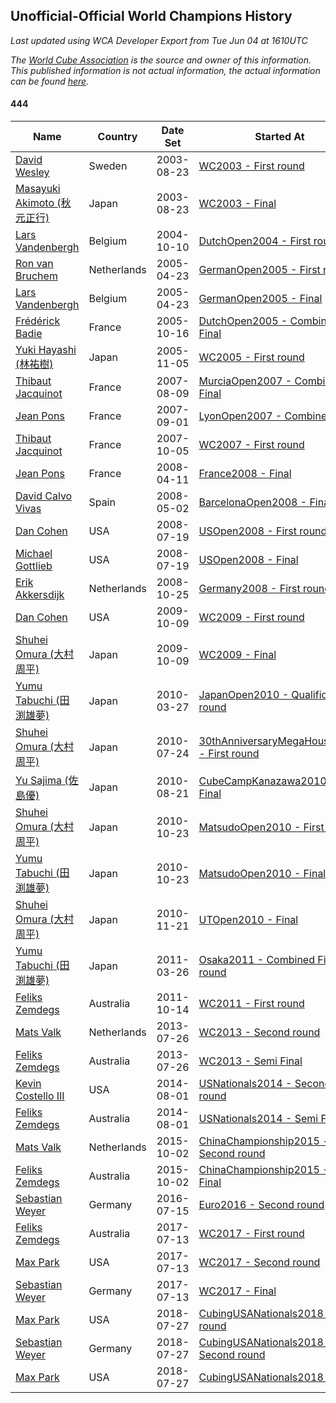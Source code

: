 ## Unofficial-Official World Champions History

*Last updated using WCA Developer Export from Tue Jun 04 at 1610UTC*

*The [World Cube Association](https://www.worldcubeassociation.org) is the source and owner of this information. This published information is not actual information, the actual information can be found [here](https://www.worldcubeassociation.org/results).*

#### 444

|Name|Country|Date Set|Started At|Ended At|Days Held|  
|--|--|--|--|--|--|  
|[David Wesley](https://www.worldcubeassociation.org/persons/2003WESL01)|Sweden|2003-08-23|[WC2003 - First round](https://www.worldcubeassociation.org/competitions/WC2003/results/all#e444_1)|[WC2003 - Final](https://www.worldcubeassociation.org/competitions/WC2003/results/all#e444_f)|0|  
|[Masayuki Akimoto (秋元正行)](https://www.worldcubeassociation.org/persons/2003AKIM01)|Japan|2003-08-23|[WC2003 - Final](https://www.worldcubeassociation.org/competitions/WC2003/results/all#e444_f)|1 year after [WC2003](https://www.worldcubeassociation.org/competitions/WC2003/results/all#e444_f)|366|  
|[Lars Vandenbergh](https://www.worldcubeassociation.org/persons/2003VAND01)|Belgium|2004-10-10|[DutchOpen2004 - First round](https://www.worldcubeassociation.org/competitions/DutchOpen2004/results/all#e444_1)|[GermanOpen2005 - First round](https://www.worldcubeassociation.org/competitions/GermanOpen2005/results/all#e444_1)|195|  
|[Ron van Bruchem](https://www.worldcubeassociation.org/persons/2003BRUC01)|Netherlands|2005-04-23|[GermanOpen2005 - First round](https://www.worldcubeassociation.org/competitions/GermanOpen2005/results/all#e444_1)|[GermanOpen2005 - Final](https://www.worldcubeassociation.org/competitions/GermanOpen2005/results/all#e444_f)|0|  
|[Lars Vandenbergh](https://www.worldcubeassociation.org/persons/2003VAND01)|Belgium|2005-04-23|[GermanOpen2005 - Final](https://www.worldcubeassociation.org/competitions/GermanOpen2005/results/all#e444_f)|[DutchOpen2005 - Combined Final](https://www.worldcubeassociation.org/competitions/DutchOpen2005/results/all#e444_c)|176|  
|[Frédérick Badie](https://www.worldcubeassociation.org/persons/2003BADI01)|France|2005-10-16|[DutchOpen2005 - Combined Final](https://www.worldcubeassociation.org/competitions/DutchOpen2005/results/all#e444_c)|[WC2005 - First round](https://www.worldcubeassociation.org/competitions/WC2005/results/all#e444_1)|21|  
|[Yuki Hayashi (林祐樹)](https://www.worldcubeassociation.org/persons/2005HAYA01)|Japan|2005-11-05|[WC2005 - First round](https://www.worldcubeassociation.org/competitions/WC2005/results/all#e444_1)|1 year after [TokyoOpen2006](https://www.worldcubeassociation.org/competitions/TokyoOpen2006/results/all#e444_c)|631|  
|[Thibaut Jacquinot](https://www.worldcubeassociation.org/persons/2006JACQ01)|France|2007-08-09|[MurciaOpen2007 - Combined Final](https://www.worldcubeassociation.org/competitions/MurciaOpen2007/results/all#e444_c)|[LyonOpen2007 - Combined Final](https://www.worldcubeassociation.org/competitions/LyonOpen2007/results/all#e444_c)|23|  
|[Jean Pons](https://www.worldcubeassociation.org/persons/2004PONS01)|France|2007-09-01|[LyonOpen2007 - Combined Final](https://www.worldcubeassociation.org/competitions/LyonOpen2007/results/all#e444_c)|[WC2007 - First round](https://www.worldcubeassociation.org/competitions/WC2007/results/all#e444_1)|36|  
|[Thibaut Jacquinot](https://www.worldcubeassociation.org/persons/2006JACQ01)|France|2007-10-05|[WC2007 - First round](https://www.worldcubeassociation.org/competitions/WC2007/results/all#e444_1)|[France2008 - Final](https://www.worldcubeassociation.org/competitions/France2008/results/all#e444_f)|187|  
|[Jean Pons](https://www.worldcubeassociation.org/persons/2004PONS01)|France|2008-04-11|[France2008 - Final](https://www.worldcubeassociation.org/competitions/France2008/results/all#e444_f)|[BarcelonaOpen2008 - Final](https://www.worldcubeassociation.org/competitions/BarcelonaOpen2008/results/all#e444_f)|22|  
|[David Calvo Vivas](https://www.worldcubeassociation.org/persons/2005CALV02)|Spain|2008-05-02|[BarcelonaOpen2008 - Final](https://www.worldcubeassociation.org/competitions/BarcelonaOpen2008/results/all#e444_f)|[USOpen2008 - First round](https://www.worldcubeassociation.org/competitions/USOpen2008/results/all#e444_1)|78|  
|[Dan Cohen](https://www.worldcubeassociation.org/persons/2007COHE01)|USA|2008-07-19|[USOpen2008 - First round](https://www.worldcubeassociation.org/competitions/USOpen2008/results/all#e444_1)|[USOpen2008 - Final](https://www.worldcubeassociation.org/competitions/USOpen2008/results/all#e444_f)|0|  
|[Michael Gottlieb](https://www.worldcubeassociation.org/persons/2006GOTT01)|USA|2008-07-19|[USOpen2008 - Final](https://www.worldcubeassociation.org/competitions/USOpen2008/results/all#e444_f)|[Germany2008 - First round](https://www.worldcubeassociation.org/competitions/Germany2008/results/all#e444_1)|97|  
|[Erik Akkersdijk](https://www.worldcubeassociation.org/persons/2005AKKE01)|Netherlands|2008-10-25|[Germany2008 - First round](https://www.worldcubeassociation.org/competitions/Germany2008/results/all#e444_1)|[WC2009 - First round](https://www.worldcubeassociation.org/competitions/WC2009/results/all#e444_1)|351|  
|[Dan Cohen](https://www.worldcubeassociation.org/persons/2007COHE01)|USA|2009-10-09|[WC2009 - First round](https://www.worldcubeassociation.org/competitions/WC2009/results/all#e444_1)|[WC2009 - Final](https://www.worldcubeassociation.org/competitions/WC2009/results/all#e444_f)|0|  
|[Shuhei Omura (大村周平)](https://www.worldcubeassociation.org/persons/2007OMUR01)|Japan|2009-10-09|[WC2009 - Final](https://www.worldcubeassociation.org/competitions/WC2009/results/all#e444_f)|[JapanOpen2010 - Qualification round](https://www.worldcubeassociation.org/competitions/JapanOpen2010/results/all#e444_0)|168|  
|[Yumu Tabuchi (田渕雄夢)](https://www.worldcubeassociation.org/persons/2006TABU02)|Japan|2010-03-27|[JapanOpen2010 - Qualification round](https://www.worldcubeassociation.org/competitions/JapanOpen2010/results/all#e444_0)|[30thAnniversaryMegaHouse2010 - First round](https://www.worldcubeassociation.org/competitions/30thAnniversaryMegaHouse2010/results/all#e444_1)|119|  
|[Shuhei Omura (大村周平)](https://www.worldcubeassociation.org/persons/2007OMUR01)|Japan|2010-07-24|[30thAnniversaryMegaHouse2010 - First round](https://www.worldcubeassociation.org/competitions/30thAnniversaryMegaHouse2010/results/all#e444_1)|[CubeCampKanazawa2010 - Final](https://www.worldcubeassociation.org/competitions/CubeCampKanazawa2010/results/all#e444_f)|28|  
|[Yu Sajima (佐島優)](https://www.worldcubeassociation.org/persons/2008SAJI01)|Japan|2010-08-21|[CubeCampKanazawa2010 - Final](https://www.worldcubeassociation.org/competitions/CubeCampKanazawa2010/results/all#e444_f)|[MatsudoOpen2010 - First round](https://www.worldcubeassociation.org/competitions/MatsudoOpen2010/results/all#e444_1)|62|  
|[Shuhei Omura (大村周平)](https://www.worldcubeassociation.org/persons/2007OMUR01)|Japan|2010-10-23|[MatsudoOpen2010 - First round](https://www.worldcubeassociation.org/competitions/MatsudoOpen2010/results/all#e444_1)|[MatsudoOpen2010 - Final](https://www.worldcubeassociation.org/competitions/MatsudoOpen2010/results/all#e444_f)|0|  
|[Yumu Tabuchi (田渕雄夢)](https://www.worldcubeassociation.org/persons/2006TABU02)|Japan|2010-10-23|[MatsudoOpen2010 - Final](https://www.worldcubeassociation.org/competitions/MatsudoOpen2010/results/all#e444_f)|[UTOpen2010 - Final](https://www.worldcubeassociation.org/competitions/UTOpen2010/results/all#e444_f)|29|  
|[Shuhei Omura (大村周平)](https://www.worldcubeassociation.org/persons/2007OMUR01)|Japan|2010-11-21|[UTOpen2010 - Final](https://www.worldcubeassociation.org/competitions/UTOpen2010/results/all#e444_f)|[Osaka2011 - Combined First round](https://www.worldcubeassociation.org/competitions/Osaka2011/results/all#e444_d)|125|  
|[Yumu Tabuchi (田渕雄夢)](https://www.worldcubeassociation.org/persons/2006TABU02)|Japan|2011-03-26|[Osaka2011 - Combined First round](https://www.worldcubeassociation.org/competitions/Osaka2011/results/all#e444_d)|[WC2011 - First round](https://www.worldcubeassociation.org/competitions/WC2011/results/all#e444_1)|204|  
|[Feliks Zemdegs](https://www.worldcubeassociation.org/persons/2009ZEMD01)|Australia|2011-10-14|[WC2011 - First round](https://www.worldcubeassociation.org/competitions/WC2011/results/all#e444_1)|[WC2013 - Second round](https://www.worldcubeassociation.org/competitions/WC2013/results/all#e444_2)|651|  
|[Mats Valk](https://www.worldcubeassociation.org/persons/2007VALK01)|Netherlands|2013-07-26|[WC2013 - Second round](https://www.worldcubeassociation.org/competitions/WC2013/results/all#e444_2)|[WC2013 - Semi Final](https://www.worldcubeassociation.org/competitions/WC2013/results/all#e444_3)|0|  
|[Feliks Zemdegs](https://www.worldcubeassociation.org/persons/2009ZEMD01)|Australia|2013-07-26|[WC2013 - Semi Final](https://www.worldcubeassociation.org/competitions/WC2013/results/all#e444_3)|[USNationals2014 - Second round](https://www.worldcubeassociation.org/competitions/USNationals2014/results/all#e444_2)|371|  
|[Kevin Costello III](https://www.worldcubeassociation.org/persons/2012COST01)|USA|2014-08-01|[USNationals2014 - Second round](https://www.worldcubeassociation.org/competitions/USNationals2014/results/all#e444_2)|[USNationals2014 - Semi Final](https://www.worldcubeassociation.org/competitions/USNationals2014/results/all#e444_3)|0|  
|[Feliks Zemdegs](https://www.worldcubeassociation.org/persons/2009ZEMD01)|Australia|2014-08-01|[USNationals2014 - Semi Final](https://www.worldcubeassociation.org/competitions/USNationals2014/results/all#e444_3)|[ChinaChampionship2015 - Second round](https://www.worldcubeassociation.org/competitions/ChinaChampionship2015/results/all#e444_2)|427|  
|[Mats Valk](https://www.worldcubeassociation.org/persons/2007VALK01)|Netherlands|2015-10-02|[ChinaChampionship2015 - Second round](https://www.worldcubeassociation.org/competitions/ChinaChampionship2015/results/all#e444_2)|[ChinaChampionship2015 - Semi Final](https://www.worldcubeassociation.org/competitions/ChinaChampionship2015/results/all#e444_3)|0|  
|[Feliks Zemdegs](https://www.worldcubeassociation.org/persons/2009ZEMD01)|Australia|2015-10-02|[ChinaChampionship2015 - Semi Final](https://www.worldcubeassociation.org/competitions/ChinaChampionship2015/results/all#e444_3)|[Euro2016 - Second round](https://www.worldcubeassociation.org/competitions/Euro2016/results/all#e444_2)|287|  
|[Sebastian Weyer](https://www.worldcubeassociation.org/persons/2010WEYE02)|Germany|2016-07-15|[Euro2016 - Second round](https://www.worldcubeassociation.org/competitions/Euro2016/results/all#e444_2)|[WC2017 - First round](https://www.worldcubeassociation.org/competitions/WC2017/results/all#e444_1)|364|  
|[Feliks Zemdegs](https://www.worldcubeassociation.org/persons/2009ZEMD01)|Australia|2017-07-13|[WC2017 - First round](https://www.worldcubeassociation.org/competitions/WC2017/results/all#e444_1)|[WC2017 - Second round](https://www.worldcubeassociation.org/competitions/WC2017/results/all#e444_2)|0|  
|[Max Park](https://www.worldcubeassociation.org/persons/2012PARK03)|USA|2017-07-13|[WC2017 - Second round](https://www.worldcubeassociation.org/competitions/WC2017/results/all#e444_2)|[WC2017 - Final](https://www.worldcubeassociation.org/competitions/WC2017/results/all#e444_f)|0|  
|[Sebastian Weyer](https://www.worldcubeassociation.org/persons/2010WEYE02)|Germany|2017-07-13|[WC2017 - Final](https://www.worldcubeassociation.org/competitions/WC2017/results/all#e444_f)|[CubingUSANationals2018 - First round](https://www.worldcubeassociation.org/competitions/CubingUSANationals2018/results/all#e444_1)|378|  
|[Max Park](https://www.worldcubeassociation.org/persons/2012PARK03)|USA|2018-07-27|[CubingUSANationals2018 - First round](https://www.worldcubeassociation.org/competitions/CubingUSANationals2018/results/all#e444_1)|[CubingUSANationals2018 - Second round](https://www.worldcubeassociation.org/competitions/CubingUSANationals2018/results/all#e444_2)|0|  
|[Sebastian Weyer](https://www.worldcubeassociation.org/persons/2010WEYE02)|Germany|2018-07-27|[CubingUSANationals2018 - Second round](https://www.worldcubeassociation.org/competitions/CubingUSANationals2018/results/all#e444_2)|[CubingUSANationals2018 - Final](https://www.worldcubeassociation.org/competitions/CubingUSANationals2018/results/all#e444_f)|0|  
|[Max Park](https://www.worldcubeassociation.org/persons/2012PARK03)|USA|2018-07-27|[CubingUSANationals2018 - Final](https://www.worldcubeassociation.org/competitions/CubingUSANationals2018/results/all#e444_f)|Ongoing|313|  
